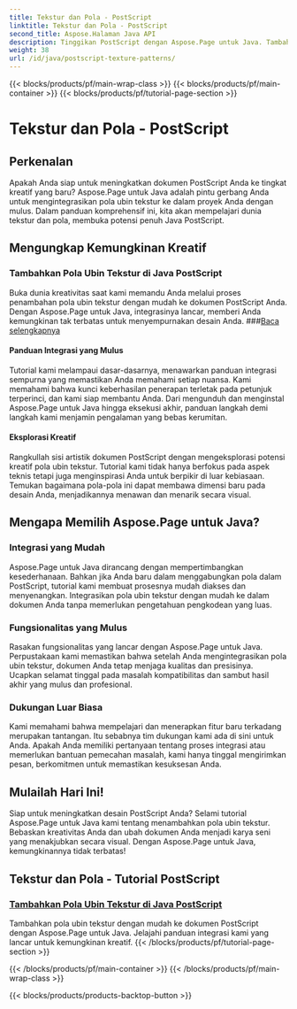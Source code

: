 ```yaml
---
title: Tekstur dan Pola - PostScript
linktitle: Tekstur dan Pola - PostScript
second_title: Aspose.Halaman Java API
description: Tinggikan PostScript dengan Aspose.Page untuk Java. Tambahkan pola ubin tekstur dengan mulus untuk kemungkinan kreatif dalam tutorial Java PostScript kami yang mendetail.
weight: 38
url: /id/java/postscript-texture-patterns/
---
```


{{< blocks/products/pf/main-wrap-class >}}
{{< blocks/products/pf/main-container >}}
{{< blocks/products/pf/tutorial-page-section >}}

# Tekstur dan Pola - PostScript

## Perkenalan

Apakah Anda siap untuk meningkatkan dokumen PostScript Anda ke tingkat kreatif yang baru? Aspose.Page untuk Java adalah pintu gerbang Anda untuk mengintegrasikan pola ubin tekstur ke dalam proyek Anda dengan mulus. Dalam panduan komprehensif ini, kita akan mempelajari dunia tekstur dan pola, membuka potensi penuh Java PostScript.

## Mengungkap Kemungkinan Kreatif

### Tambahkan Pola Ubin Tekstur di Java PostScript

 Buka dunia kreativitas saat kami memandu Anda melalui proses penambahan pola ubin tekstur dengan mudah ke dokumen PostScript Anda. Dengan Aspose.Page untuk Java, integrasinya lancar, memberi Anda kemungkinan tak terbatas untuk menyempurnakan desain Anda. ###[Baca selengkapnya](./add-texture-tiling-pattern/)

#### Panduan Integrasi yang Mulus

Tutorial kami melampaui dasar-dasarnya, menawarkan panduan integrasi sempurna yang memastikan Anda memahami setiap nuansa. Kami memahami bahwa kunci keberhasilan penerapan terletak pada petunjuk terperinci, dan kami siap membantu Anda. Dari mengunduh dan menginstal Aspose.Page untuk Java hingga eksekusi akhir, panduan langkah demi langkah kami menjamin pengalaman yang bebas kerumitan.

#### Eksplorasi Kreatif

Rangkullah sisi artistik dokumen PostScript dengan mengeksplorasi potensi kreatif pola ubin tekstur. Tutorial kami tidak hanya berfokus pada aspek teknis tetapi juga menginspirasi Anda untuk berpikir di luar kebiasaan. Temukan bagaimana pola-pola ini dapat membawa dimensi baru pada desain Anda, menjadikannya menawan dan menarik secara visual.

## Mengapa Memilih Aspose.Page untuk Java?

### Integrasi yang Mudah

Aspose.Page untuk Java dirancang dengan mempertimbangkan kesederhanaan. Bahkan jika Anda baru dalam menggabungkan pola dalam PostScript, tutorial kami membuat prosesnya mudah diakses dan menyenangkan. Integrasikan pola ubin tekstur dengan mudah ke dalam dokumen Anda tanpa memerlukan pengetahuan pengkodean yang luas.

### Fungsionalitas yang Mulus

Rasakan fungsionalitas yang lancar dengan Aspose.Page untuk Java. Perpustakaan kami memastikan bahwa setelah Anda mengintegrasikan pola ubin tekstur, dokumen Anda tetap menjaga kualitas dan presisinya. Ucapkan selamat tinggal pada masalah kompatibilitas dan sambut hasil akhir yang mulus dan profesional.

### Dukungan Luar Biasa

Kami memahami bahwa mempelajari dan menerapkan fitur baru terkadang merupakan tantangan. Itu sebabnya tim dukungan kami ada di sini untuk Anda. Apakah Anda memiliki pertanyaan tentang proses integrasi atau memerlukan bantuan pemecahan masalah, kami hanya tinggal mengirimkan pesan, berkomitmen untuk memastikan kesuksesan Anda.

## Mulailah Hari Ini!

Siap untuk meningkatkan desain PostScript Anda? Selami tutorial Aspose.Page untuk Java kami tentang menambahkan pola ubin tekstur. Bebaskan kreativitas Anda dan ubah dokumen Anda menjadi karya seni yang menakjubkan secara visual. Dengan Aspose.Page untuk Java, kemungkinannya tidak terbatas!
## Tekstur dan Pola - Tutorial PostScript
### [Tambahkan Pola Ubin Tekstur di Java PostScript](./add-texture-tiling-pattern/)
Tambahkan pola ubin tekstur dengan mudah ke dokumen PostScript dengan Aspose.Page untuk Java. Jelajahi panduan integrasi kami yang lancar untuk kemungkinan kreatif.
{{< /blocks/products/pf/tutorial-page-section >}}

{{< /blocks/products/pf/main-container >}}
{{< /blocks/products/pf/main-wrap-class >}}

{{< blocks/products/products-backtop-button >}}
